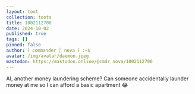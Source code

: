 ```yaml
---
layout: toot
collection: toots
title: 1002112700
date: 2024-10-02
published: true
tags: []
pinned: false
author: ⸸ commander ░ nova ⸸ :~$
avatar: /img/avatar/daemon.jpeg
mastodon: https://mastodon.online/@cmdr_nova/1002112700
---
```


AI, another money laundering scheme? Can someone accidentally launder money at me so I can afford a basic apartment 😂

